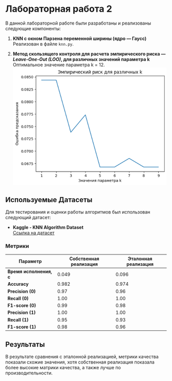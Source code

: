 # Лабораторная работа 2

В данной лабораторной работе были разработаны и реализованы следующие компоненты:

1. **KNN с окном Парзена переменной ширины (ядро — Гаусс)**  
   Реализован в файле `knn.py`.

2. **Метод скользящего контроля для расчета эмпирического риска *— Leave-One-Out (LOO)*, для различных значений параметра k**  
   Оптимальное значение параметра k = 12.
![График результатов работы метода LOO](images/loo_results.png)

## Используемые Датасеты

Для тестирования и оценки работы алгоритмов был использован следующий датасет:

- **Kaggle - KNN Algorithm Dataset**  
  [Ссылка на датасет](https://www.kaggle.com/datasets/gkalpolukcu/knn-algorithm-dataset)


### Метрики

| Параметр              | Собственная реализация          | Эталонная реализация           |
|-----------------------|---------------------------------|--------------------------------|
| **Время исполнения, с** | 0.049                         | 0.096                          |
| **Accuracy**          | 0.982                           | 0.974                          |
| **Precision (0)**     | 0.97                            | 0.96                           |
| **Recall (0)**        | 1.00                            | 1.00                           |
| **F1-score (0)**      | 0.99                            | 0.98                           |
| **Precision (1)**     | 1.00                            | 1.00                           |
| **Recall (1)**        | 0.95                            | 0.93                           |
| **F1-score (1)**      | 0.98                            | 0.96                           |


## Результаты

В результате сравнения с эталонной реализацией, метрики качества показали схожие значения, хотя собственная реализация показала более высокие матрики качества, а также лучше по производительности.
